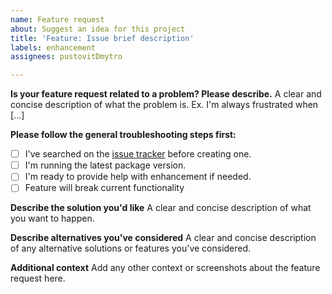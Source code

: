 ```yaml
---
name: Feature request
about: Suggest an idea for this project
title: 'Feature: Issue brief description'
labels: enhancement
assignees: pustovitDmytro

---
```


**Is your feature request related to a problem? Please describe.**
A clear and concise description of what the problem is. 
Ex. I'm always frustrated when [...]

**Please follow the general troubleshooting steps first:**
- [ ] I've searched on the [issue tracker](../) before creating one.
- [ ] I'm running the latest package version.
- [ ] I'm ready to provide help with enhancement if needed.
- [ ] Feature will break current functionality

**Describe the solution you'd like**
A clear and concise description of what you want to happen.

**Describe alternatives you've considered**
A clear and concise description of any alternative solutions or features you've considered.

**Additional context**
Add any other context or screenshots about the feature request here.
